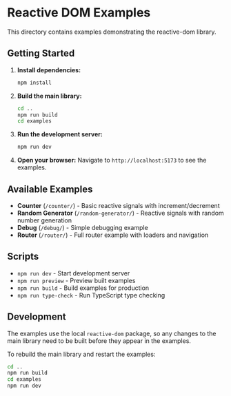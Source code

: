 # Reactive DOM Examples

This directory contains examples demonstrating the reactive-dom library.

## Getting Started

1. **Install dependencies:**

   ```bash
   npm install
   ```

2. **Build the main library:**

   ```bash
   cd ..
   npm run build
   cd examples
   ```

3. **Run the development server:**

   ```bash
   npm run dev
   ```

4. **Open your browser:**
   Navigate to `http://localhost:5173` to see the examples.

## Available Examples

- **Counter** (`/counter/`) - Basic reactive signals with increment/decrement
- **Random Generator** (`/random-generator/`) - Reactive signals with random number generation
- **Debug** (`/debug/`) - Simple debugging example
- **Router** (`/router/`) - Full router example with loaders and navigation

## Scripts

- `npm run dev` - Start development server
- `npm run preview` - Preview built examples
- `npm run build` - Build examples for production
- `npm run type-check` - Run TypeScript type checking

## Development

The examples use the local `reactive-dom` package, so any changes to the main library need to be built before they appear in the examples.

To rebuild the main library and restart the examples:

```bash
cd ..
npm run build
cd examples
npm run dev
```
